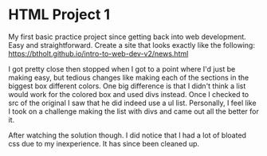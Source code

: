 HTML Project 1
==============

My first basic practice project since getting back into web development. Easy and straightforward. Create a site that looks exactly like the following: https://btholt.github.io/intro-to-web-dev-v2/news.html

I got pretty close then stopped when I got to a point where I'd just be making easy, but tedious changes like making each of the sections in the biggest box different colors. One big difference is that I didn't think a list would work for the colored box and used divs instead. Once I checked to src of the original I saw that he did indeed use a ul list. Personally, I feel like I took on a challenge making the list with divs and came out all the better for it.

After watching the solution though. I did notice that I had a lot of bloated css due to my inexperience. It has since been cleaned up.



